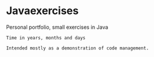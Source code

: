 # Javaexercises
Personal portfolio, small exercises in Java

    Time in years, months and days
  
    Intended mostly as a demonstration of code management.
